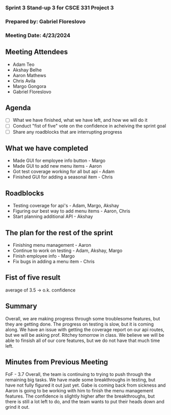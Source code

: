### Sprint 3 Stand-up 3 for CSCE 331 Project 3
### Prepared by: Gabriel Floreslovo
### Meeting Date: 4/23/2024

## Meeting Attendees
- Adam Teo
- Akshay Belhe
- Aaron Mathews
- Chris Avila
- Margo Gongora
- Gabriel Floreslovo

## Agenda
- [ ] What we have finished, what we have left, and how we will do it
- [ ] Conduct "fist of five" vote on the confidence in acheiving the sprint goal
- [ ] Share any roadblocks that are interrupting progress 

## What we have completed
- Made GUI for employee info button - Margo
- Made GUI to add new menu items - Aaron 
- Got test coverage working for all but api - Adam
- Finished GUI for adding a seasonal item - Chris

## Roadblocks
- Testing coverage for api's - Adam, Margo, Akshay
- Figuring our best way to add menu items - Aaron, Chris
- Start planning additional API - Akshay

## The plan for the rest of the sprint
- Finishing menu management - Aaron 
- Continue to work on testing - Adam, Akshay, Margo
- Finish employee info - Margo
- Fix bugs in adding a menu item - Chris

## Fist of five result 
average of 3.5 -> o.k. confidence

## Summary
Overall, we are making progress through some troublesome features, but they are getting done. The progress on testing is slow, but it is coming along. We have an issue with getting the coverage report on our api routes, but we will be asking prof. Ritchey tomorrow in class. We believe we will be able to finsish all of our core features, but we do not have that much time left. 

## Minutes from Previous Meeting
FoF - 3.7
Overall, the team is continuing to trying to push through the remaining big tasks. We have made some breakthroughs in testing, but have not fully figured it out just yet. Gabe is coming back from sickness and Aaron is going to be working with him to finish the menu management features. The confidence is slightly higher after the breakthroughs, but there is still a lot left to do, and the team wants to put their heads down and grind it out. 